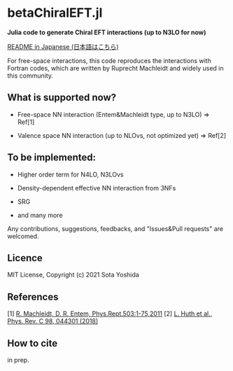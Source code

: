 # betaChiralEFT.jl

**Julia code to generate Chiral EFT interactions (up to N3LO for now)**


[README in Japanese (日本語はこちら)](https://github.com/SotaYoshida/betaChiralEFT.jl/blob/main/README_JP.md)


For free-space interactions, this code reproduces the interactions with Fortran codes, which are written by Ruprecht Machleidt and widely used in this community.


## What is supported now?  
 
* Free-space NN interaction (Entem&Machleidt type, up to N3LO) => Ref[1]

* Valence space NN interaction (up to NLOvs, not optimized yet) => Ref[2]

## To be implemented:  

* Higher order term for N4LO, N3LOvs

* Density-dependent effective NN interaction from 3NFs

* SRG

* and many more

Any contributions, suggestions, feedbacks, and "Issues&Pull requests" are welcomed.

## Licence  

MIT License, Copyright (c) 2021 Sota Yoshida

## References

[1] [R. Machleidt, D. R. Entem, Phys.Rept.503:1-75,2011](https://www.sciencedirect.com/science/article/pii/S0370157311000457)
[2] [L. Huth et al., Phys. Rev. C 98, 044301 (2018)](https://journals.aps.org/prc/abstract/10.1103/PhysRevC.98.044301)

## How to cite  

in prep.

